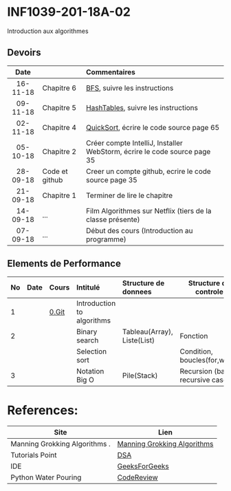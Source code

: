 # INF1039-201-18A-02
Introduction aux algorithmes

## Devoirs

| Date   |                     |     Commentaires                                                                         |
|:------:|:--------------------|:-----------------------------------------------------------------------------------------|
|16-11-18| Chapitre 6          | [BFS](4.BFS), suivre les instructions                                                    |
|09-11-18| Chapitre 5          | [HashTables](3.HashTables), suivre les instructions                                      |
|02-11-18| Chapitre 4          | [QuickSort](2.QuickSort), écrire le code source page 65                                  |
|05-10-18| Chapitre 2          | Créer compte IntelliJ, Installer WebStorm, écrire le code source page 35                 |
|28-09-18| Code et github      | Creer un compte github, ecrire le code source page 35                                    |
|21-09-18| Chapitre 1          | Terminer de lire le chapitre                                                             |
|14-09-18| ...                 | Film Algorithmes sur Netflix      (tiers de la classe présente)                          |
|07-09-18| ...                 | Début des cours (Introduction au programme)                                              |

## Elements de Performance

|No| Date   | Cours               | Intitulé                         |  Structure de donnees       | Structure de controle            |
|--|--------|:--------------------|:---------------------------------|:----------------------------|----------------------------------| 
| 1|        |[0.Git](0.Git)       | Introduction to algorithms       |                             |                                  |
| 2|        |                     | Binary search                    | Tableau(Array), Liste(List) | Fonction                         | 
|  |        |                     | Selection sort                   |                             | Condition, boucles(for,while)    |
| 3|        |                     | Notation Big O                   | Pile(Stack)                 | Recursion (base, recursive case) |


# References:

|Site| Lien   |
|--------------------------------|--------|
|Manning Grokking Algorithms .   |[Manning Grokking Algorithms](https://www.manning.com/books/grokking-algorithms)|
|Tutorials Point                 |[DSA](http://www.tutorialspoint.com/data_structures_algorithms)|
| IDE | [GeeksForGeeks](https://ide.geeksforgeeks.org) |
| Python Water Pouring | [CodeReview](https://codereview.stackexchange.com/questions/78586/pouring-water-between-two-jugs-to-get-a-certain-amount-in-one-of-the-jugs) |
